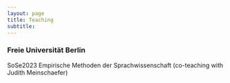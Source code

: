 ```yaml
---
layout: page
title: Teaching
subtitle: 
---
```


### Freie Universität Berlin

SoSe2023
Empirische Methoden der Sprachwissenschaft
(co-teaching with Judith Meinschaefer)
